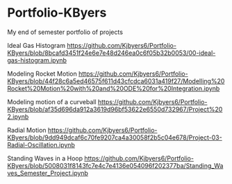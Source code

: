 # Portfolio-KByers
My end of semester portfolio of projects

Ideal Gas Histogram
https://github.com/Kjbyers6/Portfolio-KByers/blob/8bcafd3451f24e6e7e48d246ea0c6f05b32b0053/00-ideal-gas-histogram.ipynb

Modeling Rocket Motion
https://github.com/Kjbyers6/Portfolio-KByers/blob/44f28c6a5ed46575f611d43cfcdca6031a419f27/Modelling%20Rocket%20Motion%20with%20and%20ODE%20for%20Integration.ipynb

Modeling motion of a curveball
https://github.com/Kjbyers6/Portfolio-KByers/blob/af35d696da912a3619d96bf53622e6550d732967/Project%202.ipynb

Radial Motion
https://github.com/Kjbyers6/Portfolio-KByers/blob/9dd949dcaf6c70fe9207ca4a30058f2b5c04e678/Project-03-Radial-Oscillation.ipynb

Standing Waves in a Hoop
https://github.com/Kjbyers6/Portfolio-KByers/blob/5008031f8143fc7e4c7e4136e054096f202377ba/Standing_Waves_Semester_Project.ipynb
